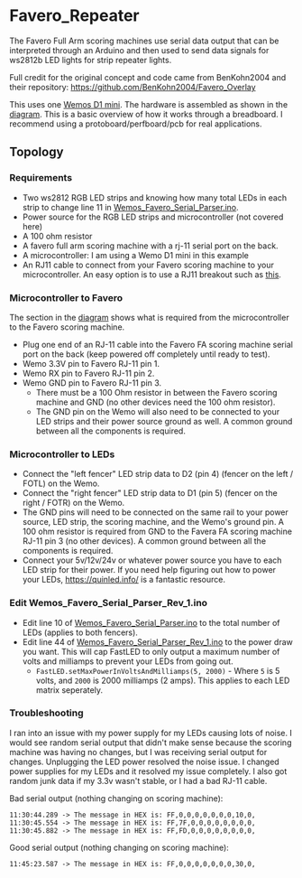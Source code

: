 # Favero_Repeater

The Favero Full Arm scoring machines use serial data output that can be interpreted through an Arduino and then used to send data signals for ws2812b LED lights for strip repeater lights.

Full credit for the original concept and code came from BenKohn2004 and their repository: https://github.com/BenKohn2004/Favero_Overlay

This uses one [Wemos D1 mini](https://www.amazon.com/Organizer-ESP8266-Internet-Development-Compatible/dp/B081PX9YFV/ref=sr_1_3?crid=3HISM104Q8NMO&keywords=wemos+d1+mini&qid=1636054524&qsid=133-6299387-8119633&sprefix=wemos%2Caps%2C400&sr=8-3&sres=B081PX9YFV%2CB08C7FYM5T%2CB08QZ2887K%2CB07W8ZQY62%2CB07RBNJLK4%2CB08FZ9YDGS%2CB07BK435ZW%2CB07V84VWSM%2CB07PF3NK12%2CB08H1YRN4M%2CB08FQYZX37%2CB073CQVFLK%2CB07VN328FS%2CB0899N647N%2CB07G9HZ5LM%2CB08MKLRSNH&srpt=SINGLE_BOARD_COMPUTER). The hardware is assembled as shown in the [diagram](Favero_repeater.png). This is a basic overview of how it works through a breadboard. I recommend using a protoboard/perfboard/pcb for real applications. 


<h2>Topology</h2>

<h3>Requirements</h3>

- Two ws2812 RGB LED strips and knowing how many total LEDs in each strip to change line 11 in [Wemos_Favero_Serial_Parser.ino](Wemos_Favero_Serial_Parser/Wemos_Favero_Serial_Parser.ino).  
- Power source for the RGB LED strips and microcontroller (not covered here)
- A 100 ohm resistor
- A favero full arm scoring machine with a rj-11 serial port on the back.
- A microcontroller: I am using a Wemo D1 mini in this example
- An RJ11 cable to connect from your Favero scoring machine to your microcontroller. An easy option is to use a RJ11 breakout such as [this](https://a.co/d/c3JmIds).

<h3>Microcontroller to Favero</h3>

The section in the [diagram](Favero_repeater.png) shows what is required from the microcontroller to the Favero scoring machine.

- Plug one end of an RJ-11 cable into the Favero FA scoring machine serial port on the back (keep powered off completely until ready to test).
- Wemo 3.3V pin to Favero RJ-11 pin 1.
- Wemo RX pin to Favero RJ-11 pin 2.
- Wemo GND pin to Favero RJ-11 pin 3.
    - There must be a 100 Ohm resistor in between the Favero scoring machine and GND (no other devices need the 100 ohm resistor).
    - The GND pin on the Wemo will also need to be connected to your LED strips and their power source ground as well. A common ground between all the components is required.

<h3>Microcontroller to LEDs</h3>

- Connect the "left fencer" LED strip data to D2 (pin 4) (fencer on the left / FOTL) on the Wemo.
- Connect the "right fencer" LED strip data to D1 (pin 5) (fencer on the right / FOTR) on the Wemo.
- The GND pins will need to be connected on the same rail to your power source, LED strip, the scoring machine, and the Wemo's ground pin. A 100 ohm resistor is required from GND to the Favera FA scoring machine RJ-11 pin 3 (no other devices). A common ground between all the components is required.
- Connect your 5v/12v/24v or whatever power source you have to each LED strip for their power. If you need help figuring out how to power your LEDs, https://quinled.info/ is a fantastic resource. 


<h3>Edit  Wemos_Favero_Serial_Parser_Rev_1.ino</h3>

- Edit line 10 of [Wemos_Favero_Serial_Parser.ino](Wemos_Favero_Serial_Parser/Wemos_Favero_Serial_Parser.ino#L10) to the total number of LEDs (applies to both fencers).
- Edit line 44 of [Wemos_Favero_Serial_Parser_Rev_1.ino](Wemos_Favero_Serial_Parser/Wemos_Favero_Serial_Parser.ino#L44) to the power draw you want. This will cap FastLED to only output a maximum number of volts and milliamps to prevent your LEDs from going out. 
    - `FastLED.setMaxPowerInVoltsAndMilliamps(5, 2000)` - Where `5` is 5 volts, and `2000` is 2000 milliamps (2 amps). This applies to each LED matrix seperately.

<h3>Troubleshooting</h3>

I ran into an issue with my power supply for my LEDs causing lots of noise. I would see random serial output that didn't make sense because the scoring machine was having no changes, but I was receiving serial output for changes. Unplugging the LED power resolved the noise issue. I changed power supplies for my LEDs and it resolved my issue completely. I also got random junk data if my 3.3v wasn't stable, or I had a bad RJ-11 cable. 

Bad serial output (nothing changing on scoring machine):
```
11:30:44.289 -> The message in HEX is: FF,0,0,0,0,0,0,0,10,0,
11:30:45.554 -> The message in HEX is: FF,7F,0,0,0,0,0,0,0,0,
11:30:45.882 -> The message in HEX is: FF,FD,0,0,0,0,0,0,0,0,
```
Good serial output (nothing changing on scoring machine):
```
11:45:23.587 -> The message in HEX is: FF,0,0,0,0,0,0,0,30,0,
```
